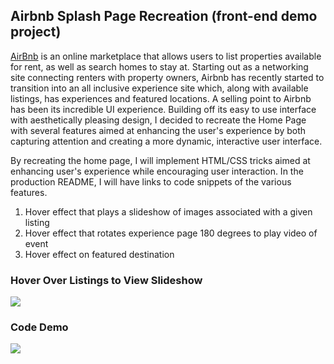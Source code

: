 ## Airbnb Splash Page Recreation (front-end demo project)


[AirBnb][Airbnb]  is an online marketplace that allows users to list properties available for rent, as well as search homes to stay at. Starting out as a networking site connecting renters with property owners, Airbnb has recently started to transition into an all inclusive experience site which, along with available listings, has experiences and featured locations. A selling point to Airbnb has been its incredible UI experience. Building off its easy to use interface with aesthetically pleasing design, I decided to recreate the Home Page with several features aimed at enhancing the user's experience by both capturing attention and creating a more dynamic, interactive user interface.

By recreating the home page, I will implement HTML/CSS tricks aimed at enhancing user's experience while encouraging user interaction. In the production README, I will have links to code snippets of the various features.

1) Hover effect that plays a slideshow of images associated with a given listing
2) Hover effect that rotates experience page 180 degrees to play video of event
2) Hover effect on featured destination

### Hover Over Listings to View Slideshow

![][coverpage]


### Code Demo

![][code_demo]



[Airbnb]: https://lmadigan.github.io/AirbnbSplashPageRecreation/
[listingsVideo]: ./docs/videos/listings.mov
[coverpage]: ./docs/videos/demo_page.png
[code_demo]: ./docs/code_demo.png
